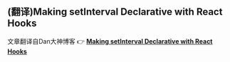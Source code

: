 ## (翻译)Making setInterval Declarative with React Hooks

文章翻译自Dan大神博客 👉 **[Making setInterval Declarative with React Hooks](https://overreacted.io/making-setinterval-declarative-with-react-hooks/)**
  
####

<blockquote>

</blockquote>